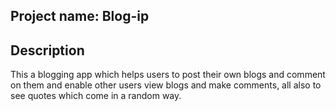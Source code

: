 ## Project name: Blog-ip

## Description
This a blogging app which helps users to post their own blogs and comment on them and enable other users view blogs and make comments, all also to see quotes which come in a random way.